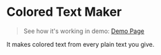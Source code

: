 # Colored Text Maker

> See how it's working in demo: 
[Demo Page](http://mmprogrammer.ir)

It makes colored text from every plain text you give.